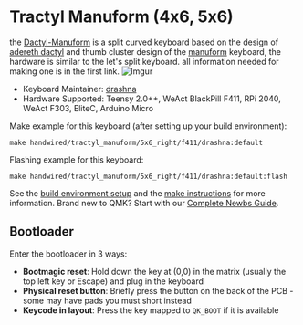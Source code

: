 # Tractyl Manuform (4x6, 5x6)

the [Dactyl-Manuform](https://github.com/tshort/dactyl-keyboard) is a split curved keyboard based on the design of [adereth dactyl](https://github.com/adereth/dactyl-keyboard) and thumb cluster design of the [manuform](https://geekhack.org/index.php?topic=46015.0) keyboard, the hardware is similar to the let's split keyboard. all information needed for making one is in the first link.
![Imgur](https://i.imgur.com/kDNVTI4l.jpeg)

* Keyboard Maintainer: [drashna](https://github.com/drashna)
* Hardware Supported: Teensy 2.0++, WeAct BlackPill F411, RPi 2040, WeAct F303, EliteC, Arduino Micro

Make example for this keyboard (after setting up your build environment):

    make handwired/tractyl_manuform/5x6_right/f411/drashna:default

Flashing example for this keyboard:

    make handwired/tractyl_manuform/5x6_right/f411/drashna:default:flash

See the [build environment setup](https://docs.qmk.fm/#/getting_started_build_tools) and the [make instructions](https://docs.qmk.fm/#/getting_started_make_guide) for more information. Brand new to QMK? Start with our [Complete Newbs Guide](https://docs.qmk.fm/#/newbs).

## Bootloader

Enter the bootloader in 3 ways:

* **Bootmagic reset**: Hold down the key at (0,0) in the matrix (usually the top left key or Escape) and plug in the keyboard
* **Physical reset button**: Briefly press the button on the back of the PCB - some may have pads you must short instead
* **Keycode in layout**: Press the key mapped to `QK_BOOT` if it is available
